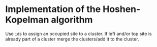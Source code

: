 # Implementation of the Hoshen-Kopelman algorithm

Use `id`s to assign an occupied site to a cluster. If left and/or top site is already part of a cluster merge the clusters/add it to the cluster.

